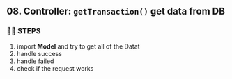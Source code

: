 ## 08. Controller: `getTransaction()` get data from DB
### 🦶🏻 STEPS
1. import **Model** and try to get all of the Datat
2. handle success
3. handle failed
4. check if the request works
